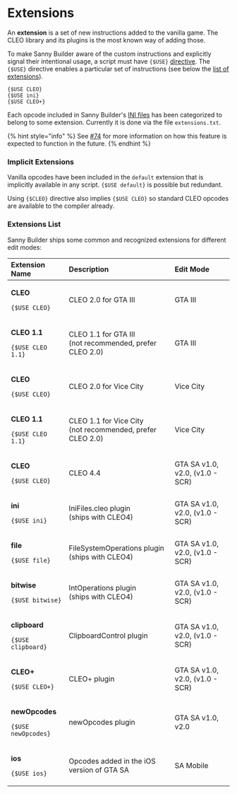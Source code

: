 # Extensions

An **extension** is a set of new instructions added to the vanilla game. The CLEO library and its plugins is the most known way of adding those. 

To make Sanny Builder aware of the custom instructions and explicitly signal their intentional usage, a script must have `{$USE}` [directive](../coding/directives.md#usduse). The `{$USE}` directive enables a particular set of instructions \(see below the [list of extensions](extensions.md#extensions-list)\).

```text
{$USE CLEO}
{$USE ini}
{$USE CLEO+}
```

Each opcode included in Sanny Builder's [INI files](opcodes-list-scm.ini.md) has been categorized to belong to some extension. Currently it is done via the file `extensions.txt`. 

{% hint style="info" %}
See [\#74](https://github.com/sannybuilder/dev/issues/74) for more information on how this feature is expected to function in the future.
{% endhint %}

### Implicit Extensions

Vanilla opcodes have been included in the `default` extension that is implicitly available in any script. `{$USE default}` is possible but redundant. 

Using `{$CLEO}` directive also implies `{$USE CLEO}` so standard CLEO opcodes are available to the compiler already.

### Extensions List

Sanny Builder ships some common and recognized extensions for different edit modes:

<table>
  <thead>
    <tr>
      <th style="text-align:left">Extension Name</th>
      <th style="text-align:left">Description</th>
      <th style="text-align:left">Edit Mode</th>
    </tr>
  </thead>
  <tbody>
    <tr>
      <td style="text-align:left">
        <p><b>CLEO</b>
        </p>
        <p><code>{$USE CLEO}</code>
        </p>
      </td>
      <td style="text-align:left">CLEO 2.0 for GTA III</td>
      <td style="text-align:left">GTA III</td>
    </tr>
    <tr>
      <td style="text-align:left">
        <p><b>CLEO 1.1</b>
        </p>
        <p><code>{$USE CLEO 1.1}</code>
        </p>
      </td>
      <td style="text-align:left">CLEO 1.1 for GTA III
        <br />(not recommended, prefer CLEO 2.0)</td>
      <td style="text-align:left">GTA III</td>
    </tr>
    <tr>
      <td style="text-align:left">
        <p><b>CLEO</b>
        </p>
        <p><code>{$USE CLEO}</code>
        </p>
      </td>
      <td style="text-align:left">CLEO 2.0 for Vice City</td>
      <td style="text-align:left">Vice City</td>
    </tr>
    <tr>
      <td style="text-align:left">
        <p><b>CLEO 1.1</b>
        </p>
        <p><code>{$USE CLEO 1.1}</code>
        </p>
      </td>
      <td style="text-align:left">CLEO 1.1 for Vice City
        <br />(not recommended, prefer CLEO 2.0)</td>
      <td style="text-align:left">Vice City</td>
    </tr>
    <tr>
      <td style="text-align:left">
        <p><b>CLEO</b>
        </p>
        <p><code>{$USE CLEO}</code>
        </p>
      </td>
      <td style="text-align:left">CLEO 4.4</td>
      <td style="text-align:left">GTA SA v1.0, v2.0, (v1.0 - SCR)</td>
    </tr>
    <tr>
      <td style="text-align:left">
        <p><b>ini</b>
        </p>
        <p><code>{$USE ini}</code>
        </p>
      </td>
      <td style="text-align:left">IniFiles.cleo plugin
        <br />(ships with CLEO4)</td>
      <td style="text-align:left">GTA SA v1.0, v2.0, (v1.0 - SCR)</td>
    </tr>
    <tr>
      <td style="text-align:left">
        <p><b>file</b>
        </p>
        <p><code>{$USE file}</code>
        </p>
      </td>
      <td style="text-align:left">FileSystemOperations plugin
        <br />(ships with CLEO4)</td>
      <td style="text-align:left">GTA SA v1.0, v2.0, (v1.0 - SCR)</td>
    </tr>
    <tr>
      <td style="text-align:left">
        <p><b>bitwise</b>
        </p>
        <p><code>{$USE bitwise}</code>
        </p>
      </td>
      <td style="text-align:left">IntOperations plugin
        <br />(ships with CLEO4)</td>
      <td style="text-align:left">GTA SA v1.0, v2.0, (v1.0 - SCR)</td>
    </tr>
    <tr>
      <td style="text-align:left">
        <p><b>clipboard</b>
        </p>
        <p><code>{$USE clipboard}</code>
        </p>
      </td>
      <td style="text-align:left">ClipboardControl plugin</td>
      <td style="text-align:left">GTA SA v1.0, v2.0, (v1.0 - SCR)</td>
    </tr>
    <tr>
      <td style="text-align:left">
        <p><b>CLEO+</b>
        </p>
        <p><code>{$USE CLEO+}</code>
        </p>
      </td>
      <td style="text-align:left">CLEO+ plugin</td>
      <td style="text-align:left">GTA SA v1.0, v2.0, (v1.0 - SCR)</td>
    </tr>
    <tr>
      <td style="text-align:left">
        <p><b>newOpcodes</b>
        </p>
        <p><code>{$USE newOpcodes}</code>
        </p>
      </td>
      <td style="text-align:left">newOpcodes plugin</td>
      <td style="text-align:left">GTA SA v1.0, v2.0</td>
    </tr>
    <tr>
      <td style="text-align:left">
        <p><b>ios</b>
        </p>
        <p><code>{$USE ios}</code>
        </p>
      </td>
      <td style="text-align:left">Opcodes added in the iOS version of GTA SA</td>
      <td style="text-align:left">SA Mobile</td>
    </tr>
  </tbody>
</table>



